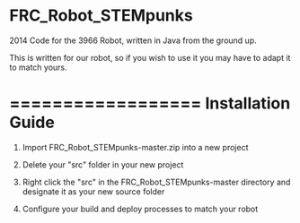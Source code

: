 FRC_Robot_STEMpunks
===================

2014 Code for the 3966 Robot, written in Java from the ground up.

This is written for our robot, so if you wish to use it you may have to adapt it to match yours.

==================
Installation Guide
==================

1) Import FRC_Robot_STEMpunks-master.zip into a new project

2) Delete your "src" folder in your new project

3) Right click the "src" in the FRC_Robot_STEMpunks-master directory and designate it as your new source folder

4) Configure your build and deploy processes to match your robot
